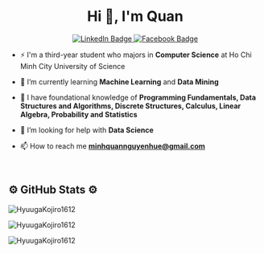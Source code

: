 <h1 align="center">Hi 👋, I'm Quan</h1>

<div id="badges" align="center">
  <a href="https://www.linkedin.com/in/quan-tran1612/">
    <img src="https://img.shields.io/badge/LinkedIn-blue?style=for-the-badge&logo=linkedin&logoColor=white" alt="LinkedIn Badge"/>
  </a>
  <a href="https://www.facebook.com/profile.php?id=100009556104060">
    <img src="https://img.shields.io/badge/Facebook-green?style=for-the-badge&logo=facebook&logoColor=white" alt="Facebook Badge"/>
  </a>
</div>

- ⚡ I'm a third-year student who majors in **Computer Science** at Ho Chi Minh City University of Science

- 🔭 I’m currently learning **Machine Learning** and **Data Mining**

- 🌱 I have foundational knowledge of **Programming Fundamentals, Data Structures and Algorithms, Discrete Structures, Calculus, Linear Algebra, Probability and Statistics**

- 🤝 I’m looking for help with **Data Science**

- 📫 How to reach me **minhquannguyenhue@gmail.com**

<br>
<h2 align="left">⚙️ GitHub Stats ⚙️</h2>
<p><img align="center" src="https://github-readme-stats-eight-theta.vercel.app/api?username=HyuugaKojiro1612&show_icons=true&theme=vue-dark&include_all_commits=true&count_private=true" alt="HyuugaKojiro1612" /></p>

<p><img align="center" src="https://github-readme-streak-stats.herokuapp.com/?user=HyuugaKojiro1612&theme=vue-dark" alt="HyuugaKojiro1612" /></p>

<p><img align="center" src="[https://github-readme-stats.vercel.app/api/top-langs?username=HyuugaKojiro1612&show_icons=true&langs_count=5&locale=en&layout=compact&theme=vue-dark" alt="HyuugaKojiro1612" /></p>
